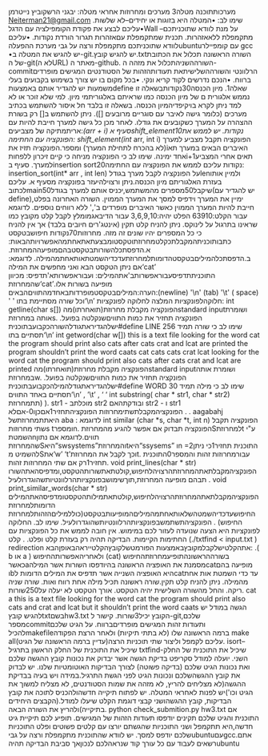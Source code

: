 מערכותתוכנה
מטלה3
מערכים ומחרוזות
אחראי מטלה: יבגני הרשקוביץ נייטרמן
Neiterman21@gmail.com
שימו לב:
•המטלה היא בזוגות או יחידים–לא שלשות.
•עליכם לבצע את פקודת הקומפילציה עם הדגלWall –על מנת לוודא שתוכניתכם
מתקמפלת ללאאזהרות. תכנית שמתקמפלת עםאזהרות תגרור הורדת נקודות.
•עליכם לוודא שתוכניתכם מתקמפלת ורצה על גבי מערכת ההפעלהubuntuעם קומפיילר
gcc
•יש להגיש את המטלה ב-git.יש להגיש קובץ.txtהשורה הראשונה תכלול את הכתובת של
ה-git(לא הURL) מאתר ה-github. השורההשניהתכלול את מזהה ה-commitהרלוונטי
והשורההשלישיתאת תעודותהזהות של הסטודנטים המגישים מופרדים ברווח.
•הנכם נדרשים לקוד קריא ונקי.
•בכל מקום בו יש צורך בשימוש בקבועים בעלי משמעות יש להגדיר אותם באמצעותdefine
שאלה1. מיון הכנסה30נקודותבשאלה זו נממש אלגורית ם של מיון הכנסה כמו שראיתם באלגוריתמי מיון. למי שלא זוכר או לא למד
ניתן לקרא בויקיפדיהמיון הכנסה.
בשאלה זו בלבד חל איסור להשתמש בכתיב מערכים (כלומר גישה לאיבר עם סוגריים מרובעים []). ניתן
להשתמש ב[] רק בשורת ההצהרה על המערך כשקובעים את גודלו. לאחר מכן כל גישה למערך חייבת
להיות עם אריתמתיקה של מצביעים:*(arr + i)
סעיף אshift_element10נקודות.
יש לממש את הפונקציה עם החתימה:
shift_element(int* arr, int i)
הפונקציה תקבל מצביע למערך (לא בהכרח לתחילת המערך) ומספר.הפונקציה תזיז אתiהאיברים
הבאים במערך תא אחד ימינה. שימו לב כי הפונקציה מניחה כי קיים זיכרון ללפחותi+1תאים אחרי
המצביע למערך.
סעיף בinsertion sort20נקודות
עליכם לממש את הפונקציה עם החתימה:
insertion_sort(int* arr , int len)
על הפונקציה לקבל מערך בגודלlenולמיין אותו בעזרת האלגוריתם מיון הכנסה.ניתן ורצוילהיעזר
בפונקציה מסעיף א.
עליכם לכתובmainשיקבל50מספרים מהמשתמש,יכניס אותם למערך בגודל50(יש להגדיר עם
define),ימיין את המערך וידפיס למסך את המערך הממוין.
השורה האחרונה בפלט חייבת להיות המערך הממוין כאשר האיברים מופרדים ב',' ללא רווחים נוספים.
לדוגמא עבור הקלט:63910
הפלט יהיה:3,6,9,10
עבור הדיבאגמומלץ לקבל קלט מקובץ כמו שראינו בתרגול על לינוקס.
ניתן להניח קלט תקין (אינטג'רים חיובים בלבד) אך אין להניח כי כל המספרים יהיו שונים זה מזה.
מחרוזות70נקודות
חיפושבטקסט כתבותוכניתהמקבלתכקלטמחרוזתוטקסטומבצעתאתאחתמהאפשרויותהבאות: א.הדפסתכלהשורותבטקסטבהםמופיעההמחרוזת. ב.הדפסתכלהמיליםבטקסטהדומותלמחרוזתעדכדיהשמטתאותאחתמהמילה.
לדוגמא: אם ניתן הטקסט הבא ואני מחפשים את המילה‘cat’
התוכניתתדפיסעבוראפשרותב'אתהמילים:
ועבוראפשרותא'תדפיס:
מכיוון שהמחרוזת‘cat’מופיעה בשורות אלו.
הערה:המיליםבטקסטמופרדותבאחדמהתוויםהבאים:(newline) '\n' (tab) '\t' ( space) ' '
וכל שורה מסתיימת בתו‘\n’
חלוקהלפונקציות
המלצה לחלוקה לפונקציות:
int getline(char s[])
הפונקציה מקבלת מחרוזת(תואחרתו)מהstandard inputושומרת אותה במחרוזתs. הפונקציה תחזיר את כמות התוויםשנקלטה בפועל.
ישלהגדיראתגודלהשורהכקבועבתוכנית#define LINE 256
שימו לב כי שורה תמיד תסתיים בתו‘\n’
int getword(char w[])
this is a text file
looking for the word cat
the program should print also cats
after cats crat and lcat are printed
the program shouldn’t print
the word caats
cat
cats
cats
crat
lcat
looking for the word cat
the program should print also cats
after cats crat and lcat are printed
הפונקציה מקבלת מחרוזת(תואחרתו)מהstandard inputושומרת אותה במחרוזתw. הפונקציה תחזיר את כמות התוויםשנקלטה בפועל.
ישלהגדיראתגודלהמילהכקבועבתוכנית#define WORD 30
שימו לב כי מילה תמיד תסתיים באחד התווים‘\n’ , ’\t’ , ‘ ‘
int substring( char * str1, char * str2)
תתמחרוזת) ). str1 - מוכלתב str2 ובודקתהאם str2 - ו str1 הפונקציהמקבלתשתימחרוזות
הפונקציהתחזיר1אםכןו0-אםלא . . aagabahj היאתתמחרוזתשל aba : לדוגמא
int similar (char *s, char *t, int n)
הפונקציה תקבל שתי מחרוזותs tומספרn. הפונקציה תבדוק אם אפשר להגיע מהמחרוזתSלמחרוזתt
ע"י השמטתnתווים.לדוגמא אם נתון שהמחרוזתSהיא“swsystems”והמחרוזתtהיא“ssysems”
וn =2התוכנית תחזיר1כי ניתן להשמיט מSאת‘w’ ‘t’וכך לקבל את המחרוזתt. עבורמחרוזות זהות והמספר0התוכנית תחזיר1רק אם שתי המחרוזות זהות.
void print_lines(char * str)
הפונקציהמקבלתאתהמחרוזתהרצויהלחיפוש,קולטתאתשורותהטקסט,ומדפיסהאתהשורותבהם מופיעה
המחרוזת,תוךשימושבפונקציותהרלוונטיותשהוגדרולעיל .
void print_similar_words(char * str)
הפונקציהמקבלתאתהמחרוזתהרצויהלחיפוש,קולטתאתמילותהטקסטומדפיסהאתהמילים הדומותלמחרוזת החיפושעדכדיהשמטהשלאותאחתמהמיליםהמופיעותבטקסט(כוללמיליםהזהותלמחרוזת החיפוש) .
הפונקציהתשתמשבפונקציותהרלוונטיותשהוגדרולעיל.
שימו לב. החלוקה לפונקציות היא הצעה שנועדה לעזור לכם במימוש. אין חובה לממש את כל
הפונקציות עם החתימות הקיימות. הבדיקה תהיה רק בעזרת קלט ופלט. .
קלט
(./txtfind < input.txt ) redirection אתהקלטישלקבלמקובץבאמצעות הפורמטשלקובץהקלטייראהבאופןהבא:
.( b או a ) ולאחריהאפשרותהחיפוש (cat) בשורההראשונהתופיעמחרוזתהחיפוש
כאשרaמסמנת את האופציה הראשונה בהיודפסו השורות אשר המילהcatמופיעה בהם וbהיא
האופציה השנייה אשר תדפיס את המילים הדומות לcatעד כדי השמטת אות אחת מהמילה. ניתן להניח קלט תקין.שורה ראשונה תכיל מילה אחת רווח ואות. שורה שניה ריקה. והחל מהשורה
השלישית יהיה הטקסט. אורך הטקסט לא יעלה על250שורות.
cat a
this is a text file
looking for the word cat
the program should print also cats
and crat and lcat but it shouldn’t
print the word caats
הגשה
במודל יש להגיש קובץtxtבשםhw3.txt
הקובץ יכיל3שורות. קישור ל-gitשלכם, מספרcommitותעודות זהות המגישים מופרדיםברווח.
על הגיט שלכם להכילmakefileברמה הראשונה שלו (לא בתתי תיקיות) ולאחר הרצת הפקודה
make allעליכם לקמפל וליצור שתי תוכניות הרצה(עדיין ברמה הראשונה של הגיט).
isort–שיכיל את התוכנית של החלק הראשון בתרגיל
txtfind-שיכיל את התוכנית של החלק השני.
יועלה למודל סקריפט בדיקת הגשה אשר יבדוק את נכונות קובץ ההגשה שלכם ואת נכונות הגיט
שלכם (בדיקה פשוטה) לצורך הבדיקות האוטומטיות שלנו. יש לבדוק את קובץ ההגשהשלכם
ונכונות הגיט לפני הגשת התרגיל.במידה ויש בעיה בבדיקת ההגשה(לא מצליחים להריץ, לא מזהה
את שמות הסטודנטים, לא מצליח למשוך את הגיט וכו')יש לפנות לאחראי המטלה.
יש לפתוח תיקייה חדשהולהכניס לתוכה את קובץ הבדיקות, קובץ ההגשהושני קבצי דוגמת הקלט
שיעלו למודל.(הקבצים היחידים בתיקייה)ולהריץ את השורה הבאה.
python check_submition.py hw3.txt
אם התוכנית והגיט שלכם תקינים יודפסו תעודות הזהות של המגישים. תופיע לכם תיקיית גיט
חדשה,היא תתקמפל ושני התוכניות שהגשתם יורצו עם קלטים פשוטים ופלט התוכניות שלכם
יודפס למסך.
יש לוודא שהתוכנית מתקמפלת ורצה על גביubuntuעםgcc.אתם רשאים לעבוד עם כל עורך קוד
שנראהלכם לנכוןאך סביבת הבדיקה תהיהubuntu
